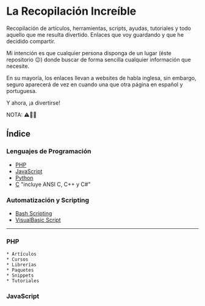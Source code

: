 # La Recopilación Increíble

Recopilación de artículos, herramientas, scripts, ayudas, tutoriales y todo aquello que me resulta divertido. Enlaces que voy guardando y que he decidido compartir.

Mi intención es que cualquier persona disponga de un lugar (éste repositorio :wink:) donde buscar de forma sencilla cualquier información que necesite.

En su mayoría, los enlaces llevan a websites de habla inglesa, sin embargo, seguro aparecerá de vez en cuando una que otra página en español y portuguesa.

Y ahora, ¡a divertirse!

NOTA: :warning::construction::triangular_ruler:

## Índice

### Lenguajes de Programación
* [PHP](#php)
* [JavaScript](#javascript)
* [Python](#python)
* [C](#c) "incluye ANSI C, C++ y C#"

### Automatización y Scripting
* [Bash Scripting](#bash-scripting)
* [VisualBasic Script](#visualbasic-script)

----------

### PHP
    * Artículos
    * Cursos
    * Librerías
    * Paquetes
    * Snippets
    * Tutoriales
### JavaScript
